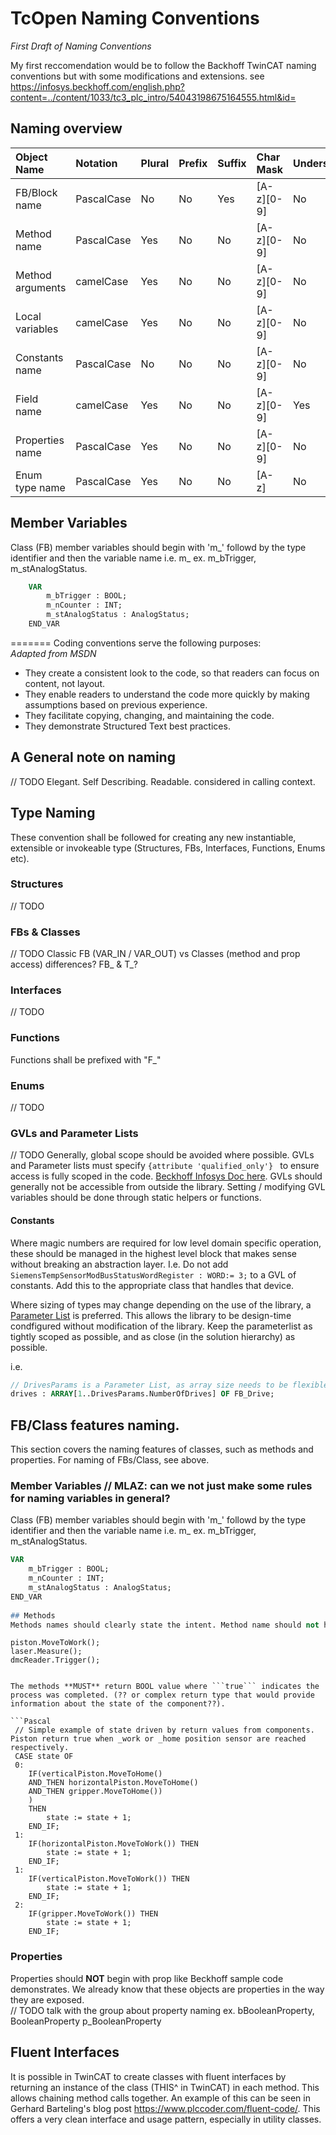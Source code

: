 # TcOpen Naming Conventions
*First Draft of Naming Conventions*

My first reccomendation would be to follow the Backhoff TwinCAT naming conventions but with some modifications and extensions.  see <https://infosys.beckhoff.com/english.php?content=../content/1033/tc3_plc_intro/54043198675164555.html&id=>

## Naming overview

| Object Name               | Notation   | Plural | Prefix | Suffix | Char Mask          | Underscores |
|:--------------------------|:-----------|:-------|:-------|:-------|:-------------------|:------------|
| FB/Block name             | PascalCase | No     | No     | Yes    | [A-z][0-9]         | No          |
| Method name               | PascalCase | Yes    | No     | No     | [A-z][0-9]         | No          |
| Method arguments          | camelCase  | Yes    | No     | No     | [A-z][0-9]         | No          |
| Local variables           | camelCase  | Yes    | No     | No     | [A-z][0-9]         | No          |
| Constants name            | PascalCase | No     | No     | No     | [A-z][0-9]         | No          |
| Field name                | camelCase  | Yes    | No     | No     | [A-z][0-9]         | Yes         |
| Properties name           | PascalCase | Yes    | No     | No     | [A-z][0-9]         | No          |
| Enum type name            | PascalCase | Yes    | No     | No     | [A-z]              | No          |


## Member Variables
Class (FB) member variables should begin with 'm_' followd by the type identifier and then the variable name i.e. m_<TypeIdentifier><VariableName> 
ex. m_bTrigger, m_stAnalogStatus.
    
```Pascal
    VAR
        m_bTrigger : BOOL;
        m_nCounter : INT;
        m_stAnalogStatus : AnalogStatus;
    END_VAR
```
=======
Coding conventions serve the following purposes:
<br/>_Adapted from MSDN_
* They create a consistent look to the code, so that readers can focus on content, not layout.
* They enable readers to understand the code more quickly by making assumptions based on previous experience.
* They facilitate copying, changing, and maintaining the code.
* They demonstrate Structured Text best practices.

## A General note on naming
// TODO Elegant. Self Describing. Readable. considered in calling context. 
<br/>

## Type Naming
These convention shall be followed for creating any new instantiable, extensible or invokeable type (Structures, FBs, Interfaces, Functions, Enums etc).
<br/>
### Structures
// TODO
<br/>
### FBs & Classes
// TODO Classic FB (VAR_IN / VAR_OUT) vs Classes (method and prop access) differences? FB_ & T_?
<br/>

### Interfaces
// TODO
<br/>

### Functions
Functions shall be prefixed with "F_"

### Enums
// TODO
<br/>

### GVLs and Parameter Lists
// TODO
Generally, global scope should be avoided where possible.
GVLs and Parameter lists must specify `{attribute 'qualified_only'} ` to ensure access is fully scoped in the code. [Beckhoff Infosys Doc here](https://infosys.beckhoff.com/english.php?content=../content/1033/tc3_plc_intro/9007201784510091.html&id=8098035924341237087).
GVLs should generally not be accessible from outside the library. Setting / modifying GVL variables should be done through static helpers or functions.

#### Constants
Where magic numbers are required for low level domain specific operation, these should be managed in the highest level block that makes sense without breaking an abstraction layer. I.e. Do not add `SiemensTempSensorModBusStatusWordRegister : WORD:= 3;` to a GVL of constants. Add this to the appropriate class that handles that device.

Where sizing of types may change depending on the use of the library, a [Parameter List](https://infosys.beckhoff.com/english.php?content=../content/1033/tc3_plc_intro/18014401980319499.html&id=6895410617442004539) is preferred. This allows the library to be design-time condfigured without modification of the library. Keep the parameterlist as tightly scoped as possible, and as close (in the solution hierarchy) as possible.

i.e. 
```Pascal
// DrivesParams is a Parameter List, as array size needs to be flexible
drives : ARRAY[1..DrivesParams.NumberOfDrives] OF FB_Drive; 
```

## FB/Class features naming.
This section covers the naming features of classes, such as methods and properties. For naming of FBs/Class, see above.

### Member Variables // MLAZ: can we not just make some rules for naming variables in general?
Class (FB) member variables should begin with 'm_' followd by the type identifier and then the variable name i.e. m_<TypeIdentifier><VariableName> 
ex. m_bTrigger, m_stAnalogStatus.
```Pascal
VAR
    m_bTrigger : BOOL;
    m_nCounter : INT;
    m_stAnalogStatus : AnalogStatus;
END_VAR
   
## Methods
Methods names should clearly state the intent. Method name should not have any prefix (??some exceptions for testing methods??). Methods in components should be used to perfrom an action (Movement, Measurement, Trigger etc.)

```
    piston.MoveToWork();
    laser.Measure();
    dmcReader.Trigger();    
```

The methods **MUST** return BOOL value where ```true``` indicates the process was completed. (?? or complex return type that would provide information about the state of the component??).

```Pascal
 // Simple example of state driven by return values from components. Piston return true when _work or _home position sensor are reached respectively.
 CASE state OF
 0:
    IF(verticalPiston.MoveToHome() 
    AND_THEN horizontalPiston.MoveToHome()
    AND_THEN gripper.MoveToHome()) 
    ) 
    THEN
        state := state + 1;
    END_IF;
 1:
    IF(horizontalPiston.MoveToWork()) THEN
        state := state + 1;
    END_IF;
 1:
    IF(verticalPiston.MoveToWork()) THEN
        state := state + 1;
    END_IF;
 2:
    IF(gripper.MoveToWork()) THEN
        state := state + 1;
    END_IF;
```
    
### Properties
Properties should **NOT** begin with prop like Beckhoff sample code demonstrates.  We already know that these objects are properties in the way they are exposed.  
// TODO talk with the group about property naming
ex. bBooleanProperty, BooleanProperty p_BooleanProperty

## Fluent Interfaces
It is possible in TwinCAT to create classes with fluent interfaces by returning an instance of the class (THIS^ in TwinCAT) in each method.  This allows chaining method calls together.  An example of this can be seen in Gerhard Barteling's blog post <https://www.plccoder.com/fluent-code/>.  This offers a very clean interface and usage pattern, especially in utility classes.
